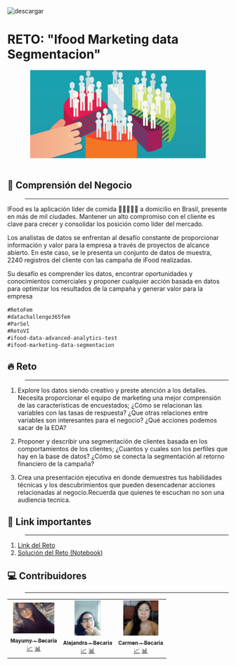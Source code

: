 <img src="https://i.ibb.co/DWSqtc1/Encabezado.png" alt="descargar" border="0" width=800px>

# **RETO: "Ifood Marketing data Segmentacion"**

<div style="text-align:center">
<img src="https://raw.githubusercontent.com/MayumyCH/datasciencefem-datachallenge-monthly/main/6.%20ifood-marketing-data-segmentacion/resources/criterios_segmentacion.jpg" alt="descargar" border="0" height=200px>
</div>
<br>

## 🔎 **Comprensión del Negocio** 
> ****
IFood es la aplicación líder de comida 🥗👩🏻‍🍳🥘 a domicilio en Brasil, presente en más de mil ciudades.
Mantener un alto compromiso con el cliente es clave para crecer y consolidar los posición como líder del mercado.

Los analistas de datos se enfrentan al desafío constante de proporcionar información y
valor para la empresa a través de proyectos de alcance abierto. En este caso, se le presenta un conjunto de datos de muestra, 2240 registros del cliente con las campaña de iFood realizadas.

Su desafío es comprender los datos, encontrar oportunidades y conocimientos comerciales y proponer cualquier acción basada en datos para optimizar los resultados de la campaña y generar valor para la empresa

```
#RetoFem
#datachallenge365fem
#ParSel
#RetoVI
#ifood-data-advanced-analytics-test
#ifood-marketing-data-segmentacion
```


## 🔥 **Reto**
> ****
1) Explore los datos siendo creativo y preste atención a los detalles. Necesita proporcionar el
equipo de marketing una mejor comprensión de las características de
encuestados; ¿Cómo se relacionan las variables con las tasas de respuesta? ¿Que otras relaciones entre variables son interesantes para el negocio? ¿Qué acciones podemos sacar de la EDA?
2. Proponer y describir una segmentación de clientes basada en los comportamientos de los clientes; ¿Cuantos y cuales son los perfiles que hay en la base de datos? ¿Cómo se conecta la segmentación al retorno financiero de la campaña?

3. Crea una presentación ejecutiva en donde demuestres tus habilidades técnicas y los descubrimientos que pueden desencadenar acciones relacionadas al negocio.Recuerda que quienes te escuchan no son una audiencia tecnica.


## 🔗 Link importantes
> ****
1. [Link del Reto](https://github.com/ifood/ifood-data-advanced-analytics-test)
2. [Solución del Reto (Notebook)](https://github.com/MayumyCH/datasciencefem-datachallenge-monthly/blob/main/6.%20ifood-marketing-data-segmentacion/marketing_data_Segmentation_python.ipynb)

## 💻 Contribuidores 
> ****
<table>
  <tr>
    <td align="center">
        <a href="#Foto">
            <img src="https://raw.githubusercontent.com/MayumyCH/datasciencefem-datachallenge-monthly/main/0.%20resources/miembros/mayu.jpg"  height="70px" alt="" target="_blank"/>
            <br /><sub><b>Mayumy - Becaria</b></sub>
        </a>
        <br />
        <a href="#analisis" title="Analisis">📈</a> 
        <a href="#analisis" title="Analisis">📊</a>
    </td>
    <td align="center">
        <a href="#Foto">
            <img src="https://raw.githubusercontent.com/MayumyCH/datasciencefem-datachallenge-monthly/main/0.%20resources/miembros/alejandra.jpg" target="_blank"  height="80px" alt=""/>
            <br /><sub><b>Alejandra - Becaria</b> </sub>
        </a>
        <br />
        <a href="#analisis" title="Analisis">📈</a> 
        <a href="#analisis" title="Analisis">📊</a>
    </td>
    <td align="center">
        <a href="#Foto">
            <img src="https://raw.githubusercontent.com/MayumyCH/datasciencefem-datachallenge-monthly/main/0.%20resources/miembros/carmen.jpg" target="_blank"  height="80px" alt=""/>
            <br /><sub><b>Carmen - Becaria</b> </sub>
        </a>
        <br />
        <a href="#analisis" title="Analisis">📈</a> 
        <a href="#analisis" title="Analisis">📊</a>
    </td>
  </tr>
</table>